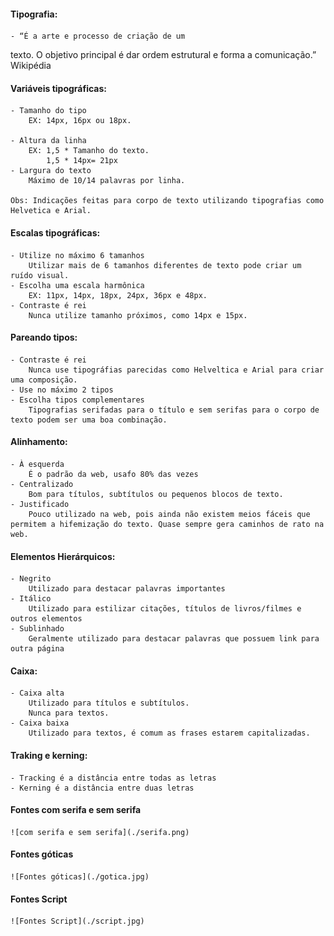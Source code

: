 #### Tipografia: 
    - “É a arte e processo de criação de um 
texto. O objetivo principal é dar ordem 
estrutural e forma a comunicação.” Wikipédia

#### Variáveis tipográficas:
    - Tamanho do tipo
        EX: 14px, 16px ou 18px.
    
    - Altura da linha
        EX: 1,5 * Tamanho do texto.
            1,5 * 14px= 21px
    - Largura do texto
        Máximo de 10/14 palavras por linha.

    Obs: Indicações feitas para corpo de texto utilizando tipografias como Helvetica e Arial.

#### Escalas tipográficas: 
    - Utilize no máximo 6 tamanhos
        Utilizar mais de 6 tamanhos diferentes de texto pode criar um ruído visual.
    - Escolha uma escala harmônica
        EX: 11px, 14px, 18px, 24px, 36px e 48px.
    - Contraste é rei
        Nunca utilize tamanho próximos, como 14px e 15px.

#### Pareando tipos: 
    - Contraste é rei
        Nunca use tipográfias parecidas como Helveltica e Arial para criar uma composição.
    - Use no máximo 2 tipos
    - Escolha tipos complementares
        Tipografias serifadas para o título e sem serifas para o corpo de texto podem ser uma boa combinação.

#### Alinhamento: 
    - À esquerda
        É o padrão da web, usafo 80% das vezes
    - Centralizado
        Bom para títulos, subtítulos ou pequenos blocos de texto.
    - Justificado
        Pouco utilizado na web, pois ainda não existem meios fáceis que permitem a hifemização do texto. Quase sempre gera caminhos de rato na web.

#### Elementos Hierárquicos:
    - Negrito
        Utilizado para destacar palavras importantes
    - Itálico
        Utilizado para estilizar citações, títulos de livros/filmes e outros elementos
    - Sublinhado
        Geralmente utilizado para destacar palavras que possuem link para outra página

#### Caixa: 
    - Caixa alta
        Utilizado para títulos e subtítulos.
        Nunca para textos.
    - Caixa baixa
        Utilizado para textos, é comum as frases estarem capitalizadas.


#### Traking e kerning:
    - Tracking é a distância entre todas as letras
    - Kerning é a distância entre duas letras


#### Fontes com serifa e sem serifa

    ![com serifa e sem serifa](./serifa.png)


#### Fontes góticas

    ![Fontes góticas](./gotica.jpg)


#### Fontes Script

    ![Fontes Script](./script.jpg)

